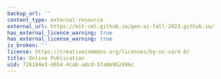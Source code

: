 ```yaml
---
backup_url: ''
content_type: external-resource
external_url: https://mit-cml.github.io/gen-ai-fall-2023.github.io/
has_external_licence_warning: true
has_external_license_warning: true
is_broken: ''
license: https://creativecommons.org/licenses/by-nc-sa/4.0/
title: Online Publication
uid: 726184e3-d654-4cab-adcd-57a8e952496c
---
```

